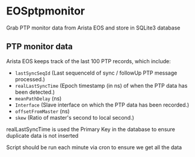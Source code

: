 # EOSptpmonitor
Grab PTP monitor data from Arista EOS and store in SQLite3 database

## PTP monitor data
Arista EOS keeps track of the last 100 PTP records, which include:
 * `lastSyncSeqId` (Last sequenceId of sync / followUp PTP message processed.)
 * `realLastSyncTime` (Epoch timestamp (in ns) of when the PTP data has been detected.)
 * `meanPathDelay` (ns)
 * `Interface` (Slave interface on which the PTP data has been recorded.)
 * `offsetFromMaster` (ns)
 * `skew` (Ratio of master's second to local second.)

realLastSyncTime is used the Primary Key in the database to ensure duplicate data is not inserted

Script should be run each minute via cron to ensure we get all the data

